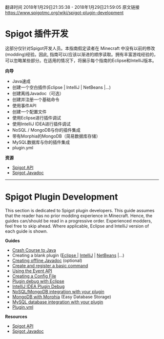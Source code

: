 翻译时间 2018年1月29日21:35:38 - 2018年1月29日21:59:05
原文链接 https://www.spigotmc.org/wiki/spigot-plugin-development

# Spigot 插件开发

这部分仅针对Spigot开发人员。本指南假定读者在 Minecraft 中没有以前的修改(modding)经验。因此, 指南可以/应该以渐进的顺序读取。拥有丰富游戏经验的，可以忽略某些部分。在适用的情况下，将展示每个指南的Eclipse和IntelliJ版本。

**向导**
- Java速成
- 创建一个空白插件(Eclipse | IntelliJ | NetBeans |...)
- 创建离线Javadoc（可选）
- 创建并注册一个基础命令
- 使用事件API
- 创建一个配置文件
- 使用Eclipse进行插件调试
- 使用IntelliJ IDEA进行插件调试
- NoSQL / MongoDB与你的插件集成
- 带有Morphia的MongoDB（简易数据库存储）
- MySQL数据库与你的插件集成
- plugin.yml

**资源**
- [Spigot API](https://hub.spigotmc.org/stash/projects/SPIGOT)
- [Spigot Javadoc](https://hub.spigotmc.org/javadocs/spigot/)
---
# Spigot Plugin Development

This section is dedicated to Spigot plugin developers. This guide assumes that the reader has no prior modding experience in Minecraft. Hence, the guides can/should be read in a progressive order. Experienced modders, feel free to skip ahead. Where applicable, Eclipse and IntelliJ version of each guide is shown.

**Guides**
- [Crash Course to Java](https://www.spigotmc.org/wiki/crash-course-to-java/)
- Creating a blank plugin ([Eclipse ](http://www.spigotmc.org/wiki/creating-a-blank-spigot-plugin-in-eclipse/?noRedirect=1)| [IntelliJ](http://www.spigotmc.org/wiki/creating-a-blank-spigot-plugin-in-intellijidea/) | [NetBeans](https://www.spigotmc.org/wiki/creating-a-blank-spigot-plugin-in-netbeans/) |...)
- [Creating offline Javadoc](https://www.spigotmc.org/wiki/creating-offline-javadoc-for-the-spigot-api/) (optional)
- [Create and register a basic command](https://www.spigotmc.org/wiki/create-a-simple-command/)
- [Using the Event API](http://www.spigotmc.org/wiki/using-the-event-api/?noRedirect=1)
- [Creating a Config File](http://www.spigotmc.org/wiki/creating-a-config-file/)
- [Plugin debug with Eclipse](http://www.spigotmc.org/wiki/eclipse-debug-your-plugin/?noRedirect=1)
- [IntelliJ IDEA Plugin Debug](https://www.spigotmc.org/wiki/intellij-debug-your-plugin/)
- [NoSQL/MongoDB integration with your plugin](http://www.spigotmc.org/wiki/using-mongodb/)
- [MongoDB with Morphia](https://www.spigotmc.org/wiki/mongodb-with-morphia/) (Easy Database Storage)
- [MySQL database integration with your plugin](http://www.spigotmc.org/wiki/mysql-database-integration-with-your-plugin/)
- [Plugin.yml](https://www.spigotmc.org/wiki/plugin-yml/)

**Resources**
- [Spigot API](https://hub.spigotmc.org/stash/projects/SPIGOT)
- [Spigot Javadoc](https://hub.spigotmc.org/javadocs/spigot/)
